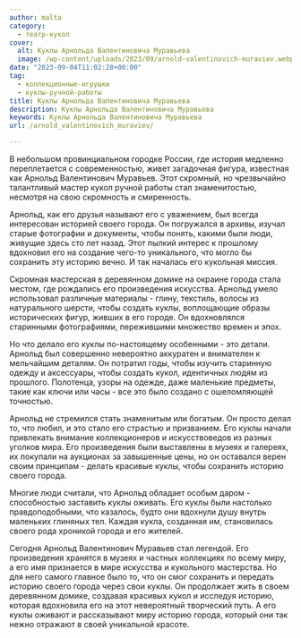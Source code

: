 ```yaml
---
author: malta
category:
  - театр-кукол
cover:
  alt: Куклы Арнольда Валентиновича Муравьева
  image: /wp-content/uploads/2023/09/arnold-valentinovich-muraviev.webp
date: "2023-09-04T11:02:28+00:00"
tag:
  - коллекционные-игрушки
  - куклы-ручной-работы
title: Куклы Арнольда Валентиновича Муравьева
description: Куклы Арнольда Валентиновича Муравьева
keywords: Куклы Арнольда Валентиновича Муравьева
url: /arnold_valentinovich_muraviev/

---
```

В небольшом провинциальном городке России, где история медленно переплетается с современностью, живет загадочная фигура, известная как Арнольд Валентинович Муравьев. Этот скромный, но чрезвычайно талантливый мастер кукол ручной работы стал знаменитостью, несмотря на свою скромность и смиренность.

Арнольд, как его друзья называют его с уважением, был всегда интересован историей своего города. Он погружался в архивы, изучал старые фотографии и документы, чтобы понять, какими были люди, живущие здесь сто лет назад. Этот пылкий интерес к прошлому вдохновил его на создание чего-то уникального, что могло бы сохранить эту историю вечно. И так началась его кукольная миссия.

Скромная мастерская в деревянном домике на окраине города стала местом, где рождались его произведения искусства. Арнольд умело использовал различные материалы \- глину, текстиль, волосы из натурального шерсти, чтобы создать куклы, воплощающие образы исторических фигур, живших в его городе. Он вдохновлялся старинными фотографиями, пережившими множество времен и эпох.

Но что делало его куклы по\-настоящему особенными \- это детали. Арнольд был совершенно невероятно аккуратен и внимателен к мельчайшим деталям. Он потратил годы, чтобы изучить старинную одежду и аксессуары, чтобы создать кукол, идентичных людям из прошлого. Полотенца, узоры на одежде, даже маленькие предметы, такие как ключи или часы \- все это было создано с ошеломляющей точностью.

Арнольд не стремился стать знаменитым или богатым. Он просто делал то, что любил, и это стало его страстью и призванием. Его куклы начали привлекать внимание коллекционеров и искусствоведов из разных уголков мира. Его произведения были выставлены в музеях и галереях, их покупали на аукционах за завышенные цены, но он оставался верен своим принципам \- делать красивые куклы, чтобы сохранить историю своего города.

Многие люди считали, что Арнольд обладает особым даром \- способностью заставить куклы оживать. Его куклы были настолько правдоподобными, что казалось, будто они вдохнули душу внутрь маленьких глиняных тел. Каждая кукла, созданная им, становилась своего рода хроникой города и его жителей.

Сегодня Арнольд Валентинович Муравьев стал легендой. Его произведения хранятся в музеях и частных коллекциях по всему миру, а его имя признается в мире искусства и кукольного мастерства. Но для него самого главное было то, что он смог сохранить и передать историю своего города через свои куклы. Он продолжает жить в своем деревянном домике, создавая красивых кукол и исследуя историю, которая вдохновила его на этот невероятный творческий путь. А его куклы оживают и рассказывают миру историю города, который они так нежно отражают в своей уникальной красоте.
